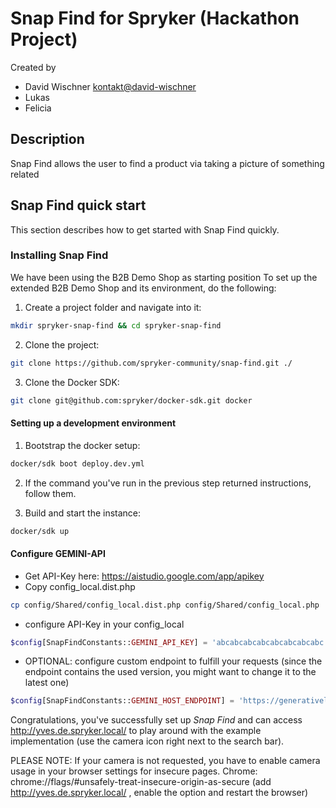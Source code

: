 # Snap Find for Spryker (Hackathon Project)
Created by
- David Wischner [kontakt@david-wischner](mailto:kontakt@david-wischner)
- Lukas
- Felicia

## Description

Snap Find allows the user to find a product via taking a picture of something related

## Snap Find quick start

This section describes how to get started with Snap Find quickly.

### Installing Snap Find

We have been using the B2B Demo Shop as starting position
To set up the extended B2B Demo Shop and its environment, do the following:

1. Create a project folder and navigate into it:
```bash
mkdir spryker-snap-find && cd spryker-snap-find
```

2. Clone the project:
```bash
git clone https://github.com/spryker-community/snap-find.git ./
```

3. Clone the Docker SDK:
```bash
git clone git@github.com:spryker/docker-sdk.git docker
```

#### Setting up a development environment

1. Bootstrap the docker setup:

```bash
docker/sdk boot deploy.dev.yml
```

2. If the command you've run in the previous step returned instructions, follow them.

3. Build and start the instance:
```bash
docker/sdk up
```

#### Configure GEMINI-API
- Get API-Key here: https://aistudio.google.com/app/apikey
- Copy config_local.dist.php
```bash
cp config/Shared/config_local.dist.php config/Shared/config_local.php
```
- configure API-Key in your config_local
```php
$config[SnapFindConstants::GEMINI_API_KEY] = 'abcabcabcabcabcabcabcabc';
```
- OPTIONAL: configure custom endpoint to fulfill your requests (since the endpoint contains the used version, you might want to change it to the latest one)
```php
$config[SnapFindConstants::GEMINI_HOST_ENDPOINT] = 'https://generativelanguage.googleapis.com/v1beta/models/gemini-1.5-flash-latest:generateContent';
```

Congratulations, you've successfully set up *Snap Find* and can access http://yves.de.spryker.local/ to play around with the example implementation (use the camera icon right next to the search bar).

PLEASE NOTE: If your camera is not requested, you have to enable camera usage in your browser settings for insecure pages.
Chrome: chrome://flags/#unsafely-treat-insecure-origin-as-secure (add http://yves.de.spryker.local/ , enable the option and restart the browser)
